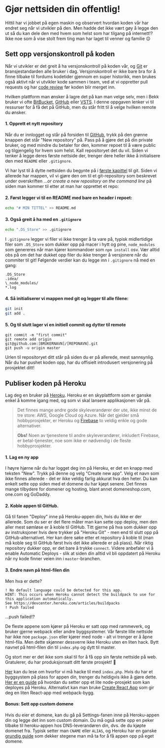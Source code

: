 # Gjør nettsiden din offentlig!

Hittil har vi jobbet på egen maskin og observert hvordan koden vår har endret seg når vi utvikler på den.
Men hadde det ikke vært gøy å legge den ut så du kan dele den med hvem som helst som har tilgang på internett!?
Ikke noe som å vise stolt frem ting man har laget til venner og familie 😌

## Sett opp versjonskontroll på koden

Når vi utvikler er det greit å ha versjonskontroll på koden vår, og [Git](https://git-scm.com/) er bransjestandarden alle bruker i dag. Versjonskontroll er ikke bare bra for å finne tilbake til fordums kodetider gjennom en super historikk, men brukes også aktivt når vi utvikler kode sammen i team, ved at vi oppretter pull requests og har [code review](/08-best-practices/code-review.md) før koden blir merget inn.

Hvilken plattform man ønsker å lagre det på kan man velge selv, men i Bekk bruker vi ofte [BitBucket](https://bitbucket.org/), [GitHub](https://github.com/) eller [VSTS](https://visualstudio.microsoft.com/team-services/). I denne oppgaven lenker vi til ressurser for å få det på GitHub, men du står fritt til å velge hvilken remote du ønsker.

#### 1. Opprett et nytt repository

Når du er innlogget og står på forsiden til [GitHub](https://github.com/), trykk på den grønne knappen det står "New repository" på. Pass på å gjøre det på din private bruker, og med mindre du betaler for den, kommer repoet til å være public og tilgjengelig for hvem som helst. Kall repositoryet det du vil. Siden vi tenker å legge deres første nettside der, trenger dere heller ikke å initialisere den med `README` eller `.gitignore`.

Vi har lyst til å dytte nettsiden du begynte på i [første kapittel](/01-intro-til-weben/01-hello.md) til git. Siden vi allerede har mappen, vil vi gjøre den om til et git-repository som beskrevet under overskriften _…or create a new repository on the command line_ på siden man kommer til etter at man har opprettet et repo:

#### 2. Først legger vi til en README med bare en header i repoet:

```sh
echo "# MIN TITTEL" >> README.md
```

#### 3. Også greit å ha med en `.gitignore`

```sh
echo ".DS_Store" >> .gitignore
```

I `.gitignore` legger vi filer vi ikke trenger å ta vare på, typisk midlertidige filer som `.DS_Store` som dukker opp på macer i hytt og pine, `node_modules` som genereres når man kjører kommandoer som `npm install` osv. Vær alltid obs på om det har dukket opp filer du ikke trenger å versjonere når du commiter til git! Følgende verdier kan du legge inn i `.gitignore` nå med en gang:

```
.DS_Store
.idea/
\_node_modules/
*.log
```

#### 4. Så initialiserer vi mappen med git og legger til alle filene:

```sh
git init
git add .
```

#### 5. Og til slutt lager vi en initiell commit og dytter til remote

```
git commit -m "first commit"
git remote add origin
git@github.com:[BRUKERNAVN]/[REPONAVN].git
git push -u origin master
```

Urlen til repositoryet ditt står på siden du er på allerede, mest sannsynlig. Når du har pushet koden opp, har du offisielt introdusert versjonering på prosjektet ditt!

## Publiser koden på Heroku

Lag deg en bruker på [Heroku](https://heroku.com). Heroku er en skyplattform som er ganske enkel å komme igang med, og som vi skal lansere applikasjonen vår på.

> Det finnes mange andre gode skyleverandører der ute, ikke minst de tre store: AWS, Google Cloud og Azure. Når det gjelder små hobbyprosjekter, er Heroku og [Firebase](https://firebase.google.com) to veldig enkle og gode alternativer.
>
>**Obs!** Noen av tjenestene til andre skyleverandører, inkludert Firebase, er betal-tjenester, noe som ikke er nødvendig i de fleste hobbyprosjekter.

#### 1. Lag en ny app

I høyre hjørne når du har logget deg inn på Heroku, er det en knapp med teksten "New". Trykk på denne og velg "Create new app". Velg et navn som ikke finnes allerede - det er ikke veldig farlig akkurat hva den heter. Du kan enkelt sette opp siden med et domene du har kjøpt senere. Det finnes mange tilbydere for domener og hosting, blant annet domeneshop.com, one.com og GoDaddy.


#### 2. Koble appen til GitHub.

Gå til fanen "Deploy" inne på Heroku-appen din, hvis du ikke er der allerede. Som du ser er det flere måter man kan sette opp deploy, men den aller mest sømløse er å koble til GitHub. Titt gjerne på hva som dukker opp av instruksjoner hvis dere trykker på "Heroku Git" - men end til slutt opp på GitHub-alternativet. Her kan dere søke etter et repository å koble til (man må koble seg til GitHub først hvis det ikke allerede er på plass). Når riktig repository dukker opp, er det bare å trykke `connect`. Videre anbefaler vi å enable Automatic Deploys - slik at siden din alltid vil bli oppdatert på Heroku når ny kode finner veien inn i `master`-branchen.

#### 3. Endre navn på html-filen din

Men hva er dette? 

```
! No default language could be detected for this app.
HINT: This occurs when Heroku cannot detect the buildpack to use for this application automatically.
See https://devcenter.heroku.com/articles/buildpacks
! Push failed
```

...push failed!?

 De fleste appene som kjører på Heroku er satt opp med rammeverk, og bruker gjerne webpack eller andre byggsystemer. Vår første lille nettside har ikke noe `package.json` eller kjører med node - alt vi trenger er å åpne html-fila. Men dette skjønner dessverre ikke Heroku uten en liten hack. Bytt navnet på html-filen din til `index.php` og dytt til master. 

Og stort mer er det ikke som skal til for å få opp sin første nettside på web. Gratulerer, du har produksjonsatt ditt første prosjekt! 🎉

[Her](https://medium.com/@topspinj/deploying-plain-html-and-js-onto-heroku-4e24023c1d08) kan du lese om hvorfor vi må hacke til med `index.php`. Hvis du har et byggsystem på plass for appen din, trenger du heldigvis ikke å gjøre dette. [Her er en guide](https://devcenter.heroku.com/articles/node-best-practices) på hvordan du setter opp et lite node-prosjekt som kan deployes på Heroku. Alternativt kan man bruke [Create React App](https://github.com/facebook/create-react-app) som gir deg en liten React-app med webpack-bygg.

#### Bonus: Sett opp custom domene

Hvis du eier et domene, kan du gå på Settings-fanen inne på Heroku-appen din og legge det inn som custom domain. Du må også sette opp en peker tilbake til heroku-appen hos DNS-leverandøren din, dvs. de du kjøpte domenet fra. Typisk setter man `CNAME` eller `ALIAS`, og Heroku har en ganske [grundig guide](https://devcenter.heroku.com/articles/custom-domains) som dekker stegene man må ta for å få appen opp på eget domene.
